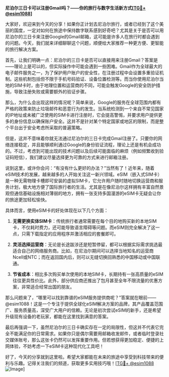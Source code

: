 **尼泊尔三日卡可以注册Gmail吗？——你的旅行与数字生活新方式[[TG💪+ @esim1088](https://t.me/s/esim1088)]**

大家好，欢迎来到今天的分享！如果你正计划去尼泊尔旅行，或者已经到了这个美丽的国度，一定对如何在旅途中保持数字联系感到好奇吧？尤其是关于是否可以用尼泊尔的三日卡来注册Google的Gmail邮箱，这可能是许多人在旅行时都会遇到的问题。今天，我们就来详细聊聊这个问题，顺便给大家推荐一种更方便、更智能的旅行解决方案。

首先，让我们明确一点：尼泊尔的三日卡是否可以直接用来注册Gmail？答案是——理论上是可以的，但实际操作中可能会遇到一些困难。Gmail作为全球最大的电子邮件服务之一，为了保护用户账户的安全性，在注册过程中会设置多重验证机制。这些机制包括但不限于手机号码验证、设备位置检测等。而当你使用尼泊尔当地的SIM卡时，由于地理位置和运营商的不同，可能会触发Google的安全防护措施，导致注册失败或需要额外的验证步骤。

那么，为什么会出现这样的情况呢？简单来说，Google的服务在全球范围内都有严格的政策来防止垃圾邮件和恶意行为的发生。当系统检测到一个来自不常见国家的IP地址或未被广泛使用的SIM卡进行注册时，它会提高警惕，并要求用户提供更多的身份信息以确保账户安全。这并不是针对某个特定国家或地区的限制，而是整个平台出于安全考虑所采取的普遍策略。

但是，这并不意味着你就无法通过尼泊尔的三日卡完成Gmail注册了。只要你的网络连接稳定，并且能够顺利通过Google的身份验证流程，理论上还是有机会成功的。不过，考虑到可能出现的技术问题以及后续可能面临的麻烦（例如频繁收到验证码短信），我们建议尽量选择更为可靠的方式来进行邮箱注册。

说到这里，或许你会问：“有没有什么更好的办法？”当然有了！近年来，随着eSIM技术的发展，越来越多的人开始关注这一新兴领域。eSIM（嵌入式SIM卡）是一种无需物理卡槽即可安装的虚拟SIM卡，它允许用户随时随地切换运营商和服务计划，极大地方便了国际旅行者的生活。尤其是在像尼泊尔这样拥有丰富自然景观但通信基础设施相对薄弱的地方，拥有一张支持多国漫游的eSIM卡无疑会让你的旅途更加轻松愉快。

具体而言，使用eSIM卡的好处体现在以下几个方面：

1. **无需更换实体SIM卡**：传统旅行者通常需要在每个目的地购买新的本地SIM卡，不仅耗时费力，还可能导致语言障碍等问题。而eSIM则完全解决了这一点，只需下载指定的应用程序并激活相应的套餐即可。
   
2. **灵活选择运营商**：无论是长途跋涉还是短暂停留，都可以根据实际需求挑选最适合自己的网络服务商。比如，在尼泊尔期间可以选择当地知名的运营商Ncell或NTC；而在返回国内后，则可以无缝切换回熟悉的中国移动或中国联通。
   
3. **节省成本**：相比多次购买单次使用的本地SIM卡，长期持有一张高质量的eSIM往往更具性价比。此外，部分供应商还推出了包月甚至全年不限流量的优惠方案，非常适合经常出国的朋友。

那么问题来了，“哪里可以找到靠谱的eSIM服务提供商呢？”答案就在眼前——@esim1088！这是一个专注于提供全球化eSIM解决方案的品牌，其产品覆盖范围广、服务质量高，深受广大用户的信赖。无论是初次尝试eSIM的新手，还是希望升级现有设备的老玩家，都能在这里找到满意的答案。

最后再强调一下，虽然尼泊尔的三日卡确实存在一定的局限性，但这并不代表它完全不能满足你的日常需求。如果你只是偶尔需要用邮箱收发邮件，或者临时登录社交媒体账号，那么这张卡仍然可以发挥重要作用。但若想获得更加稳定、便捷的上网体验，不妨考虑一下eSIM卡这种现代化工具吧！

好了，今天的分享就到这里啦。希望大家都能在未来的旅途中享受到科技带来的便利与乐趣。记得关注我们的频道，获取更多实用技巧哦！[[TG💪+ @esim1088](https://t.me/s/esim1088) ![Image](https://i.postimg.cc/4NQfJmqS/Snipaste-2025-05-13-00-14-12.png)]